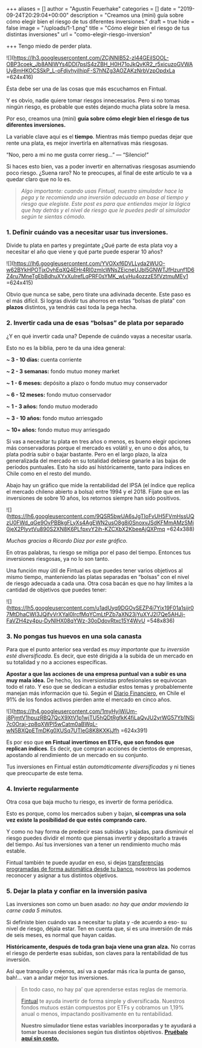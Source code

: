 +++
aliases = []
author = "Agustín Feuerhake"
categories = []
date = "2019-09-24T20:29:04+00:00"
description = "Creamos una (mini) guía sobre cómo elegir bien el riesgo de tus diferentes inversiones."
draft = true
hide = false
image = "/uploads/1-1.png"
title = "Cómo elegir bien el riesgo de tus distintas inversiones"
url = "como-elegir-riesgo-inversion"

+++
Tengo miedo de perder plata.

![](https://lh3.googleusercontent.com/ZCjNNIB52-zl44GEiISOOL-OBP3coek_Jb8ANIWYs4DDI7pslS4zZBH_H0H71oJkQvKR2_r5xicuzoGVWAUyBmHKOCSSkP_L-oFdjvhyiIhipF-S7hNZg3AOZAKzNrbVzpOpdxLa =624x416)

Ésta debe ser una de las cosas que más escuchamos en Fintual.

Y es obvio, nadie quiere tomar riesgos innecesarios. Pero si no tomas ningún riesgo, es probable que estés dejando mucha plata sobre la mesa.

Por eso, creamos una (mini) **guía sobre cómo elegir bien el riesgo de tus diferentes inversiones.**

La variable clave aquí es el **tiempo**. Mientras más tiempo puedas dejar que rente una plata, es mejor invertirla en alternativas más riesgosas.

“Noo, pero a mi no me gusta correr riesg…” — “Silencio!”

Si haces esto bien, vas a poder invertir en alternativas riesgosas asumiendo poco riesgo. ¿Suena raro? No te preocupes, al final de este artículo te va a quedar claro que no lo es.

> _Algo importante: cuando usas Fintual, nuestro simulador hace la pega y te recomienda una inversión adecuada en base al tiempo y riesgo que elegiste. Este post es para que entiendas mejor la lógica que hay detrás y el nivel de riesgo que le puedes pedir al simulador según te sientas cómodo._

### **1. Definir cuándo vas a necesitar usar tus inversiones.**

Divide tu plata en partes y pregúntate ¿Qué parte de esta plata voy a necesitar el año que viene y qué parte puede esperar 10 años?

![](https://lh6.googleusercontent.com/YVOXxf6DVLLyda2WUO-w62BYkHPOTjxOvhEqXQ4EHr4RI0zmIcWNsZEicneUJbl5GNWTJfHzunf1D6Z4ru7MneTgEbBdhuXYxXuIrefLqPRF0sYMK_wLyHu4ozzzE5fVztmuMEy1 =624x415)

Obvio que nunca se sabe, pero tírate una adivinada decente. Este paso es el más difícil. Si logras dividir tus ahorros en estas “bolsas de plata” con **plazos** distintos, ya tendrás casi toda la pega hecha.

### **2. Invertir cada una de esas “bolsas” de plata por separado**

¿Y en qué invertir cada una? Depende de cuándo vayas a necesitar usarla.

Esto no es la biblia, pero te da una idea general:

**\~ 3 - 10 días:** cuenta corriente

**\~ 2 - 3 semanas:** fondo mutuo money market

**\~ 1 - 6 meses:** depósito a plazo o fondo mutuo muy conservador

**\~ 6 - 12 meses:** fondo mutuo conservador

**\~** **1 - 3 años:** fondo mutuo moderado

**\~** **3 - 10 años:** fondo mutuo arriesgado

**\~** **10+ años:** fondo mutuo muy arriesgado

Si vas a necesitar tu plata en tres años o menos, es bueno elegir opciones más conservadoras porque el mercado es volátil y, en uno o dos años, tu plata podría subir o bajar bastante. Pero en el largo plazo, la alza generalizada del mercado en su totalidad debiese ganarle a las bajas de períodos puntuales. Esto ha sido así históricamente, tanto para índices en Chile como en el resto del mundo.

Abajo hay un gráfico que mide la rentabilidad del IPSA (el índice que replica el mercado chileno abierto a bolsa) entre 1994 y el 2018. Fíjate que en las inversiones de sobre 10 años, los retornos siempre han sido positivos.

![](https://lh6.googleusercontent.com/9QSR5bwUA6sJgTIoFvUH5FVmHssUQzU0FWd_qGe9OvPBBkgFLyXs4AgEWN2usO8g8i0SnoxvJSdKFMmAMzSMi0jeX2PlyvtVu890S2XN8K6PLfpxvY2ih-KZCXbX2KbeeAjQXPmq =624x388)

_Muchas gracias a Ricardo Díaz por este gráfico._

En otras palabras, tu riesgo se mitiga por el paso del tiempo. Entonces tus inversiones riesgosas, ya no lo son tanto.

Una función muy útil de Fintual es que puedes tener varios objetivos al mismo tiempo, manteniendo las platas separadas en “bolsas” con el nivel de riesgo adecuada a cada una. Otra cosa bacán es que no hay límites a la cantidad de objetivos que puedes tener:

![](https://lh5.googleusercontent.com/u1adUyq9DGOvSEZP4i7Yix19F01a1sijr07MtDhaCWI3JQjfvVrXYaI0IrcfMqYCmLtPZb7aXN23jYuXYJ2I7Qe5AHJj-FaVZH4zy4pu-DyNIHX08qYWz-30oDdovRtxc15Y4WvU =548x836)

### **3. No pongas tus huevos en una sola canasta**

Para que el punto anterior sea verdad es _muy importante que tu inversión esté diversificada_. Es decir, que esté dirigida a la subida de un mercado en su totalidad y no a acciones específicas.

**Apostar a que las acciones de una empresa puntual van a subir es una muy mala idea.** De hecho, los inversionistas profesionales se equivocan todo el rato. Y eso que se dedican a estudiar estos temas y probablemente manejan más información que tú. Según el [Diario Financiero](https://www.df.cl/noticias/mercados/mercados-en-accion/en-chile-91-de-los-fondos-activos-pierden-ante-el-mercado-en-cinco-anos/2018-10-26/193752.html), en Chile el 91% de los fondos activos pierden ante el mercado en cinco años.

![](https://lh4.googleusercontent.com/1myHyjWiUm-j8PjmtV1hpuzRBQ7QcX9XtV1p1wjTU5hQDtRgfkK4fiLaQyJU2yrWG57Yb1NSi7c0Oraj-zp8qXWPl5wCatm0aBWqL-wN5BXQpETmDKg0XUSq7UTleG8K8KXKjJfh =624x391)

Es por eso que **en Fintual invertimos en ETFs, que son fondos que replican índices**. Es decir, que compran acciones de cientos de empresas, apostando al rendimiento de un mercado en su conjunto.

Tus inversiones en Fintual están _automáticamente diversificadas_ y ni tienes que preocuparte de este tema.

### **4. Invierte regularmente**

Otra cosa que baja mucho tu riesgo, es invertir de forma periódica.

Esto es porque, como los mercados suben y bajan, **si compras una sola vez existe la posibilidad de que estés comprando caro.**

Y como no hay forma de predecir esas subidas y bajadas, para disminuir el riesgo puedes dividir el monto que piensas invertir y depositarlo a través del tiempo. Así tus inversiones van a tener un rendimiento mucho más estable.

Fintual también te puede ayudar en eso, si dejas [transferencias programadas de forma automática desde tu banco](https://edu.fintual.cl/como-programar-una-transferencia-mensual-en-el-banco-bci/), nosotros las podemos reconocer y asignar a tus distintos objetivos.

### **5. Dejar la plata y confiar en la inversión pasiva**

Las inversiones son como un buen asado: _no hay que andar moviendo la carne cada 5 minutos._

Si definiste bien cuándo vas a necesitar tu plata y -de acuerdo a eso- su nivel de riesgo, déjala estar. Ten en cuenta que, si es una inversión de más de seis meses, es normal que hayan caídas.

**Históricamente, después de toda gran baja viene una gran alza.** No corras el riesgo de perderte esas subidas, son claves para la rentabilidad de tus inversión.

Así que tranquilo y créenos, así va a quedar más rica la punta de ganso, bah!... van a andar mejor tus inversiones.

> En todo caso, no hay pa’ que aprenderse estas reglas de memoria.
>
> [Fintual](https://fintual.cl/?utm_source=edu&utm_medium=edu&utm_campaign=conversion&utm_content=edu+elegir+bien+riesgo+inversion-279) te ayuda invertir de forma simple y diversificada. Nuestros fondos mutuos están compuestos por ETFs y cobramos un 1,19% anual o menos, impactando positivamente en tu rentabilidad.
>
> **Nuestro simulador tiene estas variables incorporadas y te ayudará a tomar buenas decisiones según tus distintos objetivos.** [**Pruébalo aquí sin costo.**](https://fintual.cl/?utm_source=edu&utm_medium=edu&utm_campaign=conversion&utm_content=edu+elegir+bien+riesgo+inversion-279)